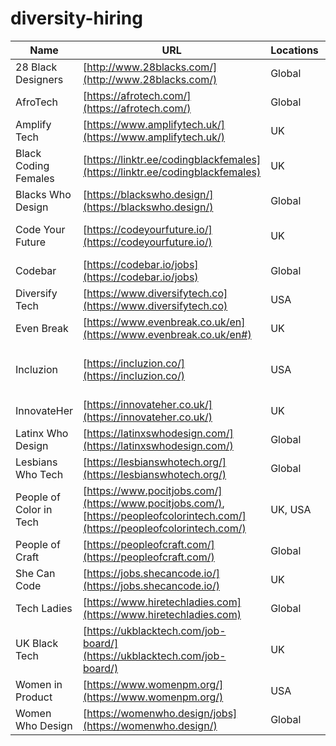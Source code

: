 # diversity-hiring

| Name                    | URL                                                                                                                            | Locations | Twitter                                                                    | Keywords                    | Area    | Type      | Notes              |
| ----------------------- | ------------------------------------------------------------------------------------------------------------------------------ | --------- | -------------------------------------------------------------------------- | --------------------------- | ------- | --------- | ------------------ |
| 28 Black Designers      | [http://www.28blacks.com/](http://www.28blacks.com/)                                                                           | Global    |                                                                            | Black                       | Design  | Directory |                    |
| AfroTech                | [https://afrotech.com/](https://afrotech.com/)                                                                                 | Global    | [@afrotech](https://twitter.com/afrotech)               | Black                       | Tech    | General   |                    |
| Amplify Tech            | [https://www.amplifytech.uk/](https://www.amplifytech.uk/)                                                                     | UK        | [@amplifytechuk](https://twitter.com/amplifytechuk)     | BAME                        | Tech    | Directory |                    |
| Black Coding Females    | [https://linktr.ee/codingblackfemales](https://linktr.ee/codingblackfemales)                                                   | UK        | [@codingblackfems](https://twitter.com/codingblackfems) | Black women                 | Tech    | Job board |                    |
| Blacks Who Design       | [https://blackswho.design/](https://blackswho.design/)                                                                         | Global    | [@blackswhodesign](https://twitter.com/blackswhodesign) | Black                       | Design  | Directory |                    |
| Code Your Future        | [https://codeyourfuture.io/](https://codeyourfuture.io/)                                                                       | UK        | [@CodeYourFuture](https://twitter.com/CodeYourFuture)   | Refugees, General Diversity | Tech    | Job board |                    |
| Codebar                 | [https://codebar.io/jobs](https://codebar.io/jobs)                                                                             | Global    | [@codebar](https://twitter.com/codebar)                 | General Diversity           | Tech    | Job board |                    |
| Diversify Tech          | [https://www.diversifytech.co](https://www.diversifytech.co)                                                                   | USA       | [@DiversifyTechCo](https://twitter.com/DiversifyTechCo) | General Diversity           | Tech    | Job board |                    |
| Even Break              | [https://www.evenbreak.co.uk/en](https://www.evenbreak.co.uk/en#)                                                              | UK        | [@evenbreak](https://twitter.com/evenbreak)             | Disablility                 | Tech    | Job board |                    |
| Incluzion               | [https://incluzion.co/](https://incluzion.co/)                                                                                 | USA       | [@incluzion](https://twitter.com/incluzion)             | Black, Latinx, (all?) Women | Tech    | Job board |                    |
| InnovateHer             | [https://innovateher.co.uk/](https://innovateher.co.uk/)                                                                       | UK        | [@innovateheruk](https://twitter.com/innovateheruk)     | Women, Girls                | Tech    | Job board |                    |
| Latinx Who Design       | [https://latinxswhodesign.com/](https://latinxswhodesign.com/)                                                                 | Global    | [@latinxsdesign](https://twitter.com/latinxsdesign)     | Latinx                      | Design  | Directory |                    |
| Lesbians Who Tech       | [https://lesbianswhotech.org/](https://lesbianswhotech.org/)                                                                   | Global    | [@lesbiantech](https://twitter.com/lesbiantech)         | LGBTQ+ women                | Tech    | Job board |                    |
| People of Color in Tech | [https://www.pocitjobs.com/](https://www.pocitjobs.com/), [https://peopleofcolorintech.com/](https://peopleofcolorintech.com/) | UK, USA   | [@pocintech](https://twitter.com/pocintech)             | PoC                         | Tech    | Job board |                    |
| People of Craft         | [https://peopleofcraft.com/](https://peopleofcraft.com/)                                                                       | Global    | [@peopleofcraft\_](https://twitter.com/PeopleOfCraft)   | Diversity                   | Design  | Directory |                    |
| She Can Code            | [https://jobs.shecancode.io/](https://jobs.shecancode.io/)                                                                     | UK        | [@SheCanCodeHQ](https://twitter.com/SheCanCodeHQ)       | Women                       | Tech    | Job board |                    |
| Tech Ladies             | [https://www.hiretechladies.com](https://www.hiretechladies.com)                                                               | Global    | [@jointechladies](https://twitter.com/jointechladies)   | Women                       | Tech    | Job board |                    |
| UK Black Tech           | [https://ukblacktech.com/job-board/](https://ukblacktech.com/job-board/)                                                       | UK        | [@UKBlackTech](https://twitter.com/UKBlackTech)         | Black                       | Tech    | Job board |                    |
| Women in Product        | [https://www.womenpm.org/](https://www.womenpm.org/)                                                                           | USA       | [@womenpm](https://twitter.com/womenpm)                 | Women                       | Product | Job board |                    |
| Women Who Design        | [https://womenwho.design/jobs](https://womenwho.design/)                                                                       | Global    | [@womenwhodesign](https://twitter.com/womenwhodesign)   | Women                       | Design  | Directory |
